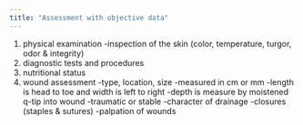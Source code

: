 ```yaml
---
title: "Assessment with objective data"
---
```

1) physical examination
-inspection of the skin (color, temperature, turgor, odor &amp; integrity)
2) diagnostic tests and procedures
3) nutritional status
4) wound assessment
-type, location, size
-measured in cm or mm
-length is head to toe and width is left to right
-depth is measure by moistened q-tip into wound
-traumatic or stable
-character of drainage
-closures (staples &amp; sutures)
-palpation of wounds

